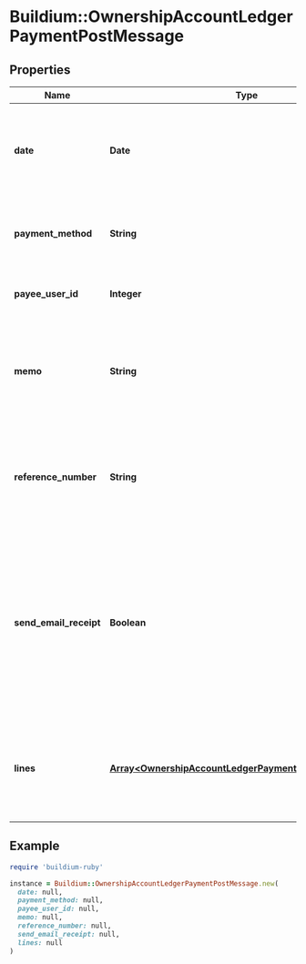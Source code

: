 # Buildium::OwnershipAccountLedgerPaymentPostMessage

## Properties

| Name | Type | Description | Notes |
| ---- | ---- | ----------- | ----- |
| **date** | **Date** | The date of the transaction. The date must be formatted as YYYY-MM-DD. |  |
| **payment_method** | **String** | The payment method used for the transaction. |  |
| **payee_user_id** | **Integer** | The payee&#39;s user unique identifier. | [optional] |
| **memo** | **String** | A brief note describing the reason for the payment. The value cannot exceed 65 characters. | [optional] |
| **reference_number** | **String** | The reference Number of the transaction. The value cannot exceed 30 characters. | [optional] |
| **send_email_receipt** | **Boolean** | An indicator for whether or not to send an email receipt to the payee. If the payee does not have an email address set, no email will be sent. |  |
| **lines** | [**Array&lt;OwnershipAccountLedgerPaymentLineSaveMessage&gt;**](OwnershipAccountLedgerPaymentLineSaveMessage.md) | A collection of line items included in the payment. At least one line item is required. |  |

## Example

```ruby
require 'buildium-ruby'

instance = Buildium::OwnershipAccountLedgerPaymentPostMessage.new(
  date: null,
  payment_method: null,
  payee_user_id: null,
  memo: null,
  reference_number: null,
  send_email_receipt: null,
  lines: null
)
```

